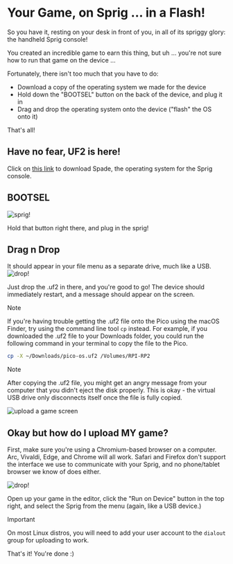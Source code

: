 # Your Game, on Sprig ... in a Flash!

So you have it, resting on your desk in front of you, in all of its spriggy glory: the handheld Sprig console!

You created an incredible game to earn this thing, but uh ... you're not sure how to run that game on the device ...

Fortunately, there isn't too much that you have to do:

- Download a copy of the operating system we made for the device
- Hold down the "BOOTSEL" button on the back of the device, and plug it in
- Drag and drop the operating system onto the device ("flash" the OS onto it)

That's all!

## Have no fear, UF2 is here!

Click on [this link](https://sprig.hackclub.com/pico-os.uf2) to download Spade, the operating system for the Sprig console.

## BOOTSEL

![sprig!](./assets/sprig.png)

Hold that button right there, and plug in the sprig!

## Drag n Drop

It should appear in your file menu as a separate drive, much like a USB.
![drop!](./assets/drag_n_drop.png)

Just drop the .uf2 in there, and you're good to go! The device should immediately restart, and a message should appear on the screen.

> [!NOTE]
> If you're having trouble getting the .uf2 file onto the Pico using the macOS Finder, try using the command line tool `cp` instead.
> For example, if you downloaded the .uf2 file to your Downloads folder, you could run the following command in your terminal to copy the file to the Pico.
> ```sh
> cp -X ~/Downloads/pico-os.uf2 /Volumes/RPI-RP2
> ```

> [!NOTE]
> After copying the .uf2 file, you might get an angry message from your computer that you didn't eject the disk properly.
> This is okay - the virtual USB drive only disconnects itself once the file is fully copied. 

![upload a game screen](./assets/default_screen.jpg)

## Okay but how do I upload MY game?

First, make sure you're using a Chromium-based browser on a computer. Arc, Vivaldi, Edge, and Chrome will all work.
Safari and Firefox don't support the interface we use to communicate with your Sprig, and no phone/tablet browser we know of does either.

![drop!](https://doggo.ninja/lRotxY.png)

Open up your game in the editor, click the "Run on Device" button in the top right, and select the Sprig from the menu (again, like a USB device.)

> [!IMPORTANT]
> On most Linux distros, you will need to add your user account to the `dialout` group for uploading to work. 

That's it! You're done :)
